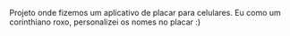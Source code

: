 Projeto onde fizemos um aplicativo de placar para celulares. 
Eu como um corinthiano roxo, personalizei os nomes no placar :)

